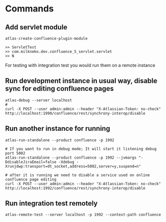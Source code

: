 # Commands

## Add servlet module

    atlas-create-confluence-plugin-module 

    >> ServletTest
    >> com.milkneko.dev.confluence_5_servlet.servlet
    >> N


For testing with integration test you would run them on a remote instance

## Run development instance in usual way, disable sync for editing confluence pages

    atlas-debug --server localhost
    #
    curl -X POST --user admin:admin --header "X-Atlassian-Token: no-check" http://localhost:1990/confluence/rest/synchrony-interop/disable


## Run another instance for running

    atlas-run-standalone --product confluence -p 1992
    
    # If you want to run in debug mode; It will start it listening debug port 5002 
    atlas-run-standalone --product confluence -p 1992 --jvmargs "-DdisableJiraEmail=false -Xdebug -Xrunjdwp:transport=dt_socket,address=5002,server=y,suspend=n"
    
    # after it is running we need to disable a service used on online confluence page editing
    curl -X POST --user admin:admin --header "X-Atlassian-Token: no-check" http://localhost:1992/confluence/rest/synchrony-interop/disable

## Run integration test remotely

    atlas-remote-test --server localhost -p 1992 --context-path confluence

